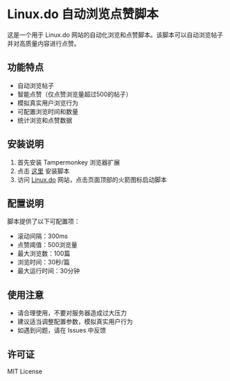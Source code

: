 # Linux.do 自动浏览点赞脚本

这是一个用于 Linux.do 网站的自动化浏览和点赞脚本。该脚本可以自动浏览帖子并对高质量内容进行点赞。

## 功能特点

- 自动浏览帖子
- 智能点赞（仅点赞浏览量超过500的帖子）
- 模拟真实用户浏览行为
- 可配置浏览时间和数量
- 统计浏览和点赞数据

## 安装说明

1. 首先安装 Tampermonkey 浏览器扩展
2. 点击 [这里](https://raw.githubusercontent.com/您的用户名/linuxdo/master/linuxdo.js) 安装脚本
3. 访问 [Linux.do](https://linux.do) 网站，点击页面顶部的火箭图标启动脚本

## 配置说明

脚本提供了以下可配置项：

- 滚动间隔：300ms
- 点赞阈值：500浏览量
- 最大浏览数：100篇
- 浏览时间：30秒/篇
- 最大运行时间：30分钟

## 使用注意

- 请合理使用，不要对服务器造成过大压力
- 建议适当调整配置参数，模拟真实用户行为
- 如遇到问题，请在 Issues 中反馈

## 许可证

MIT License 
